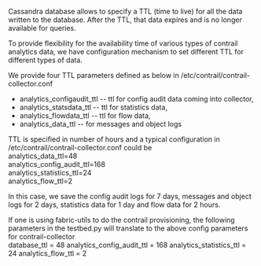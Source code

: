 Cassandra database allows to specify a TTL (time to live) for all the data written to the database. After the TTL, that data expires and is no longer available for queries.

To provide flexibility for the availability time of various types of contrail analytics data, we have configuration mechanism to set different TTL for different types of data.

We provide four TTL parameters defined as below in /etc/contrail/contrail-collector.conf  
* analytics_configaudit_ttl -- ttl for config audit data coming into collector,
* analytics_statsdata_ttl -- ttl for statistics data,
* analytics_flowdata_ttl -- ttl for flow data,
* analytics_data_ttl -- for messages and object logs

TTL is specified in number of hours and a typical configuration in /etc/contrail/contrail-collector.conf could be  
analytics_data_ttl=48  
analytics_config_audit_ttl=168  
analytics_statistics_ttl=24  
analytics_flow_ttl=2  

In this case, we save the config audit logs for 7 days, messages and object logs for 2 days, statistics data for 1 day and flow data for 2 hours.

If one is using fabric-utils to do the contrail provisioning, the following parameters in the testbed.py will translate to the above config parameters for contrail-collector  
database_ttl = 48
analytics_config_audit_ttl = 168
analytics_statistics_ttl = 24
analytics_flow_ttl = 2

